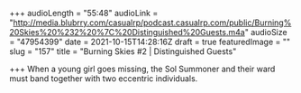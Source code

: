 +++
audioLength = "55:48"
audioLink = "http://media.blubrry.com/casualrp/podcast.casualrp.com/public/Burning%20Skies%20%232%20%7C%20Distinguished%20Guests.m4a"
audioSize = "47954399"
date = 2021-10-15T14:28:16Z
draft = true
featuredImage = ""
slug = "157"
title = "Burning Skies #2 | Distinguished Guests"

+++
When a young girl goes missing, the Sol Summoner and their ward must band together with two eccentric individuals.
